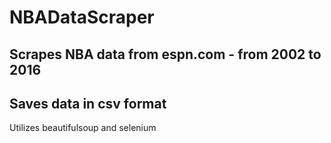 # NBADataScraper
Scrapes NBA data from espn.com - from 2002 to 2016
---
Saves data in csv format
--
Utilizes beautifulsoup and selenium
